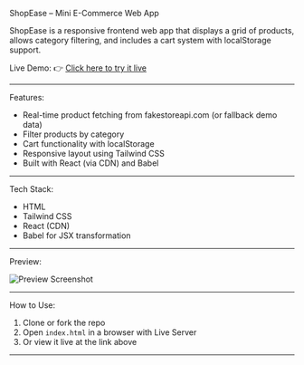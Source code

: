ShopEase – Mini E-Commerce Web App

ShopEase is a responsive frontend web app that displays a grid of products, allows category filtering, and includes a cart system with localStorage support.

Live Demo:
👉 [Click here to try it live]((https://sohamsadak.github.io/shop-ease/))

---

Features:
- Real-time product fetching from fakestoreapi.com (or fallback demo data)
- Filter products by category
- Cart functionality with localStorage
- Responsive layout using Tailwind CSS
- Built with React (via CDN) and Babel

---

Tech Stack:
- HTML
- Tailwind CSS
- React (CDN)
- Babel for JSX transformation

---

 Preview:

![Preview Screenshot](https://i.imgur.com/fM0oK0v.png) <!-- Optional image of your app -->

---

How to Use:
1. Clone or fork the repo
2. Open `index.html` in a browser with Live Server
3. Or view it live at the link above

---

